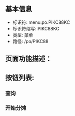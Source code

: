 
## 基本信息

- 标识符: menu.po.PIKC88KC
- 标识符缩写: PIKC88KC
- 类型: 菜单
- 路径: /po/PIKC88

## 页面功能描述：





## 按钮列表:


### 查询



### 开始分摊


